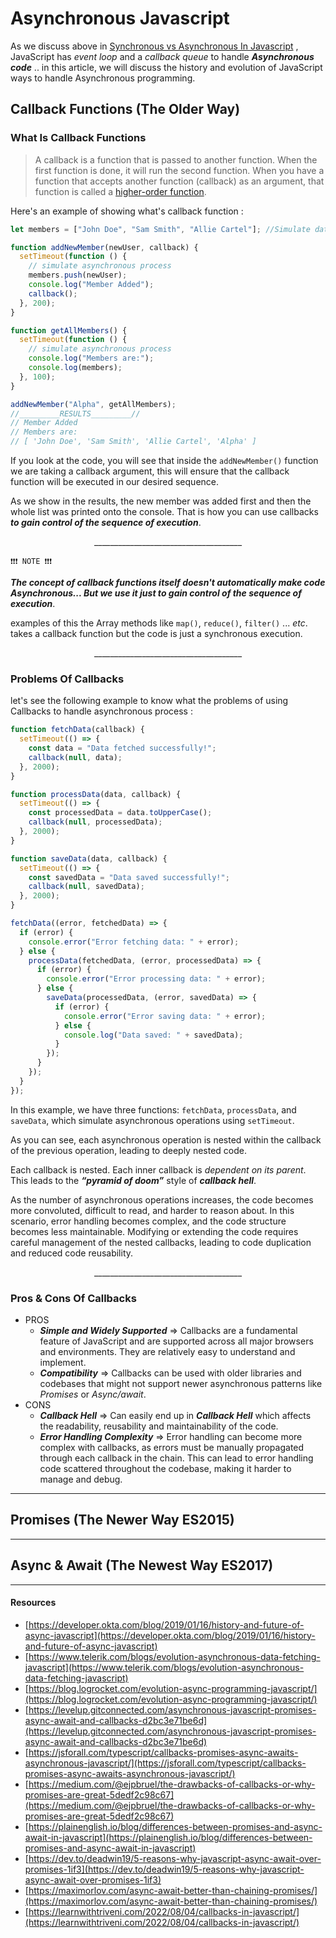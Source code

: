 # Asynchronous Javascript

As we discuss above in [Synchronous vs Asynchronous In Javascript](https://github.com/omar1Mayallo/Practical-Javascript/tree/main/2-%20Synchronous%20vs%20Asynchronous%20In%20Javascript)
, JavaScript has _event loop_ and a _callback queue_ to handle **_Asynchronous code_** .. in this article, we will discuss the history and evolution of JavaScript ways to handle Asynchronous programming.

## Callback Functions (The Older Way)

### What Is Callback Functions

> A callback is a function that is passed to another function. When the first function is done, it will run the second function. When you have a function that accepts another function (callback) as an argument, that function is called a [higher-order function](https://www.freecodecamp.org/news/higher-order-functions-in-javascript-explained/).

Here's an example of showing what's callback function :

```javascript
let members = ["John Doe", "Sam Smith", "Allie Cartel"]; //Simulate database

function addNewMember(newUser, callback) {
  setTimeout(function () {
    // simulate asynchronous process
    members.push(newUser);
    console.log("Member Added");
    callback();
  }, 200);
}

function getAllMembers() {
  setTimeout(function () {
    // simulate asynchronous process
    console.log("Members are:");
    console.log(members);
  }, 100);
}

addNewMember("Alpha", getAllMembers);
//_________RESULTS_________//
// Member Added
// Members are:
// [ 'John Doe', 'Sam Smith', 'Allie Cartel', 'Alpha' ]
```

If you look at the code, you will see that inside the `addNewMember()` function we are taking a callback argument, this will ensure that the callback function will be executed in our desired sequence.

As we show in the results, the new member was added first and then the whole list was printed onto the console. That is how you can use callbacks **_to gain control of the sequence of execution_**.

<div align="center">_____________________________________</div>

`❗❗❗ NOTE ❗❗❗`

**_The concept of callback functions itself doesn't automatically make code Asynchronous... But we use it just to gain control of the sequence of execution_**.

examples of this the Array methods like `map()`, `reduce()`, `filter()` ... _etc_. takes a callback function but the code is just a synchronous execution.

<div align="center">_____________________________________</div>

### Problems Of Callbacks

let's see the following example to know what the problems of using Callbacks to handle asynchronous process :

```js
function fetchData(callback) {
  setTimeout(() => {
    const data = "Data fetched successfully!";
    callback(null, data);
  }, 2000);
}

function processData(data, callback) {
  setTimeout(() => {
    const processedData = data.toUpperCase();
    callback(null, processedData);
  }, 2000);
}

function saveData(data, callback) {
  setTimeout(() => {
    const savedData = "Data saved successfully!";
    callback(null, savedData);
  }, 2000);
}

fetchData((error, fetchedData) => {
  if (error) {
    console.error("Error fetching data: " + error);
  } else {
    processData(fetchedData, (error, processedData) => {
      if (error) {
        console.error("Error processing data: " + error);
      } else {
        saveData(processedData, (error, savedData) => {
          if (error) {
            console.error("Error saving data: " + error);
          } else {
            console.log("Data saved: " + savedData);
          }
        });
      }
    });
  }
});
```

In this example, we have three functions: `fetchData`, `processData`, and `saveData`, which simulate asynchronous operations using `setTimeout`.

As you can see, each asynchronous operation is nested within the callback of the previous operation, leading to deeply nested code.<br/>

Each callback is nested. Each inner callback is _dependent on its parent_. This leads to the **_“pyramid of doom”_** style of **_callback hell_**.

As the number of asynchronous operations increases, the code becomes more convoluted, difficult to read, and harder to reason about.
In this scenario, error handling becomes complex, and the code structure becomes less maintainable. Modifying or extending the code requires careful management of the nested callbacks, leading to code duplication and reduced code reusability.

<div align="center">_____________________________________</div>

### Pros & Cons Of Callbacks

- PROS
  - **_Simple and Widely Supported_** ⇒ Callbacks are a fundamental feature of JavaScript and are supported across all major browsers and environments. They are relatively easy to understand and implement.
  - **_Compatibility_** ⇒ Callbacks can be used with older libraries and codebases that might not support newer asynchronous patterns like _Promises_ or _Async/await_.
- CONS
  - **_Callback Hell_** ⇒ Can easily end up in **_Callback Hell_** which affects the readability, reusability and maintainability of the code.
  - **_Error Handling Complexity_** ⇒ Error handling can become more complex with callbacks, as errors must be manually propagated through each callback in the chain. This can lead to error handling code scattered throughout the codebase, making it harder to manage and debug.

<hr/>

## Promises (The Newer Way ES2015)

<hr/>

## Async & Await (The Newest Way ES2017)

<hr/>

#### Resources

- [https://developer.okta.com/blog/2019/01/16/history-and-future-of-async-javascript](https://developer.okta.com/blog/2019/01/16/history-and-future-of-async-javascript)
- [https://www.telerik.com/blogs/evolution-asynchronous-data-fetching-javascript](https://www.telerik.com/blogs/evolution-asynchronous-data-fetching-javascript)
- [https://blog.logrocket.com/evolution-async-programming-javascript/](https://blog.logrocket.com/evolution-async-programming-javascript/)
- [https://levelup.gitconnected.com/asynchronous-javascript-promises-async-await-and-callbacks-d2bc3e71be6d](https://levelup.gitconnected.com/asynchronous-javascript-promises-async-await-and-callbacks-d2bc3e71be6d)
- [https://jsforall.com/typescript/callbacks-promises-async-awaits-asynchronous-javascript/](https://jsforall.com/typescript/callbacks-promises-async-awaits-asynchronous-javascript/)
- [https://medium.com/@ejpbruel/the-drawbacks-of-callbacks-or-why-promises-are-great-5dedf2c98c67](https://medium.com/@ejpbruel/the-drawbacks-of-callbacks-or-why-promises-are-great-5dedf2c98c67)
- [https://plainenglish.io/blog/differences-between-promises-and-async-await-in-javascript](https://plainenglish.io/blog/differences-between-promises-and-async-await-in-javascript)
- [https://dev.to/deadwin19/5-reasons-why-javascript-async-await-over-promises-1if3](https://dev.to/deadwin19/5-reasons-why-javascript-async-await-over-promises-1if3)
- [https://maximorlov.com/async-await-better-than-chaining-promises/](https://maximorlov.com/async-await-better-than-chaining-promises/)
- [https://learnwithtriveni.com/2022/08/04/callbacks-in-javascript/](https://learnwithtriveni.com/2022/08/04/callbacks-in-javascript/)
